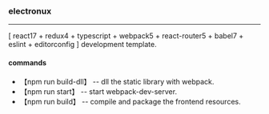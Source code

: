 ### electronux
--------------

[ react17 + redux4 + typescript + webpack5 + react-router5 + babel7 + eslint + editorconfig ] development template.

#### commands

* 【npm run build-dll】 -- dll the static library with webpack.
* 【npm run start】 -- start webpack-dev-server.
* 【npm run build】 -- compile and package the frontend resources.